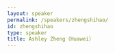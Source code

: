 ```yaml
---
layout: speaker
permalink: /speakers/zhengshihao/
id: zhengshihao
type: speaker
title: Ashley Zheng（Huawei）
---
```


